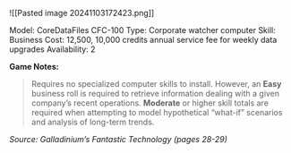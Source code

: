 ![[Pasted image 20241103172423.png]]

Model: CoreDataFiles CFC-100
Type: Corporate watcher computer
Skill: Business
Cost: 12,500, 10,000 credits annual service fee for weekly
data upgrades
Availability: 2

**Game Notes:** 
> Requires no specialized computer skills to install. However, an **Easy** business roll is required to retrieve information dealing with a given company’s recent operations. **Moderate** or higher skill totals are required when attempting to model hypothetical “what-if” scenarios and analysis of long-term trends.

*Source: Galladinium’s Fantastic Technology (pages 28-29)*